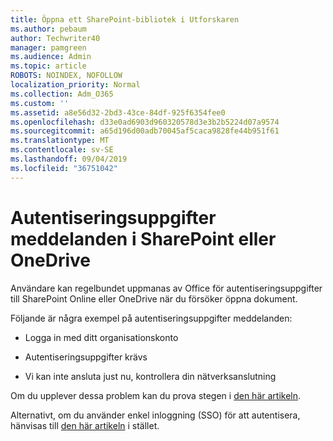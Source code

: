 ```yaml
---
title: Öppna ett SharePoint-bibliotek i Utforskaren
ms.author: pebaum
author: Techwriter40
manager: pamgreen
ms.audience: Admin
ms.topic: article
ROBOTS: NOINDEX, NOFOLLOW
localization_priority: Normal
ms.collection: Adm_O365
ms.custom: ''
ms.assetid: a8e56d32-2bd3-43ce-84df-925f6354fee0
ms.openlocfilehash: d33e0ad6903d960320578d3e3b2b5224d07a9574
ms.sourcegitcommit: a65d196d00adb70045af5caca9828fe44b951f61
ms.translationtype: MT
ms.contentlocale: sv-SE
ms.lasthandoff: 09/04/2019
ms.locfileid: "36751042"
---
```

# <a name="credential-messages-in-sharepoint-or-onedrive"></a>Autentiseringsuppgifter meddelanden i SharePoint eller OneDrive

Användare kan regelbundet uppmanas av Office för autentiseringsuppgifter till SharePoint Online eller OneDrive när du försöker öppna dokument.

Följande är några exempel på autentiseringsuppgifter meddelanden:

- Logga in med ditt organisationskonto

- Autentiseringsuppgifter krävs

- Vi kan inte ansluta just nu, kontrollera din nätverksanslutning

Om du upplever dessa problem kan du prova stegen i [den här artikeln](https://support.microsoft.com/help/2913639/office-applications-periodically-prompt-for-credentials-to-sharepoint).

Alternativt, om du använder enkel inloggning (SSO) för att autentisera, hänvisas till [den här artikeln](https://support.microsoft.com/help/4025962/cant-sign-in-after-update-to-office-2016-build-16-0-7967-on-windows-10) i stället.

